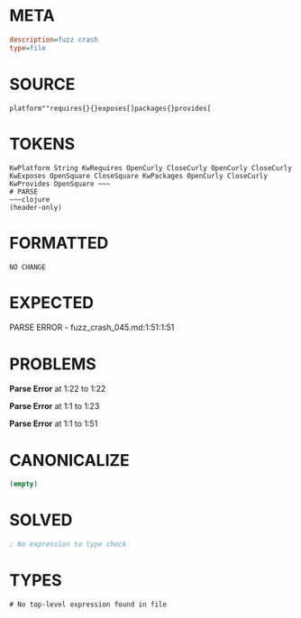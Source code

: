 # META
~~~ini
description=fuzz crash
type=file
~~~
# SOURCE
~~~roc
platform""requires{}{}exposes[]packages{}provides[
~~~
# TOKENS
~~~text
KwPlatform String KwRequires OpenCurly CloseCurly OpenCurly CloseCurly KwExposes OpenSquare CloseSquare KwPackages OpenCurly CloseCurly KwProvides OpenSquare ~~~
# PARSE
~~~clojure
(header-only)
~~~
# FORMATTED
~~~roc
NO CHANGE
~~~
# EXPECTED
PARSE ERROR - fuzz_crash_045.md:1:51:1:51
# PROBLEMS
**Parse Error**
at 1:22 to 1:22

**Parse Error**
at 1:1 to 1:23

**Parse Error**
at 1:1 to 1:51

# CANONICALIZE
~~~clojure
(empty)
~~~
# SOLVED
~~~clojure
; No expression to type check
~~~
# TYPES
~~~roc
# No top-level expression found in file
~~~
